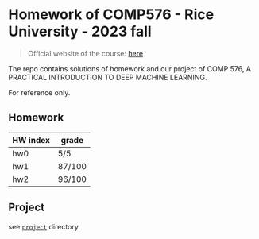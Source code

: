 # Homework of COMP576 - Rice University - 2023 fall
> Official website of the course: [here](https://elec576.rice.edu/)

The repo contains solutions of homework and our project of COMP 576, A PRACTICAL INTRODUCTION TO DEEP MACHINE LEARNING.

For reference only.

## Homework
|HW index| grade  |
|---|--------|
|hw0| 5/5    |
|hw1| 87/100 |
|hw2| 96/100 |

## Project
see [`project`](https://github.com/ObsisMc/COMP576_RICE/tree/main/Project) directory.
